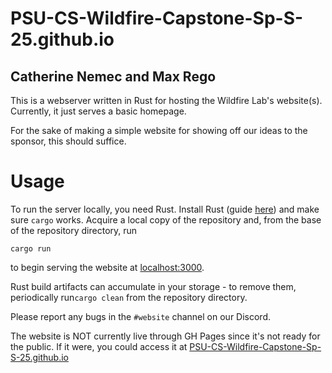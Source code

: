 # PSU-CS-Wildfire-Capstone-Sp-S-25.github.io

## Catherine Nemec and Max Rego

This is a webserver written in Rust for hosting the Wildfire Lab's website(s). Currently, it just serves a basic homepage.

For the sake of making a simple website for showing off our ideas to the sponsor, this should suffice.


# Usage
To run the server locally, you need Rust.
Install Rust (guide [here](https://www.rust-lang.org/tools/install)) and make sure `cargo` works. Acquire a local copy of the repository and, from the base of the repository directory, run
```
cargo run
```
to begin serving the website at [localhost:3000](127.0.0.1:3000).

Rust build artifacts can accumulate in your storage - to remove them, periodically run`cargo clean` from the repository directory.

Please report any bugs in the `#website` channel on our Discord.


The website is NOT currently live through GH Pages since it's not ready for the public. If it were, you could access it at [PSU-CS-Wildfire-Capstone-Sp-S-25.github.io](PSU-CS-Wildfire-Capstone-Sp-S-25.github.io)
